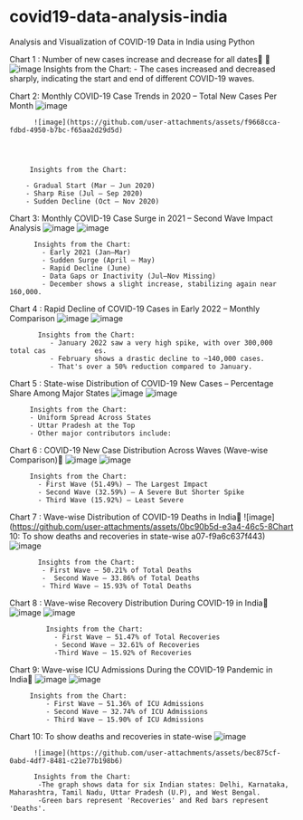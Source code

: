 # covid19-data-analysis-india
Analysis and Visualization of COVID-19 Data in India using Python

 
Chart 1 :  Number of new cases increase and decrease for all dates      
         ![image](https://github.com/user-attachments/assets/b6361683-87dd-427b-8b79-303c5ecda753)
          Insights from the Chart: 
          - The cases increased and decreased sharply, indicating the start and end of different COVID-19 waves.

Chart 2:  Monthly COVID-19 Case Trends in 2020 – Total New Cases Per Month
![image](https://github.com/user-attachments/assets/e095b830-45e6-4bdf-ae8c-9ae3cb070cac)

          ![image](https://github.com/user-attachments/assets/f9668cca-fdbd-4950-b7bc-f65aa2d29d5d)
          

        
         
         Insights from the Chart: 
         
        - Gradual Start (Mar – Jun 2020)
        - Sharp Rise (Jul – Sep 2020)
        - Sudden Decline (Oct – Nov 2020)
        
 Chart 3:  Monthly COVID-19 Case Surge in 2021 – Second Wave Impact Analysis
          ![image](https://github.com/user-attachments/assets/22c51093-14ec-4034-ad88-0ac98c594359)
![image](https://github.com/user-attachments/assets/35c7806c-9935-4a36-807f-b149306cc3b1)

          Insights from the Chart:
            - Early 2021 (Jan–Mar)
            - Sudden Surge (April – May)
            - Rapid Decline (June)
            - Data Gaps or Inactivity (Jul–Nov Missing)
            - December shows a slight increase, stabilizing again near 160,000.
Chart 4 :   Rapid Decline of COVID-19 Cases in Early 2022 – Monthly Comparison
           ![image](https://github.com/user-attachments/assets/36674953-f15b-40a9-9cf4-4fed8d262465)
           ![image](https://github.com/user-attachments/assets/dd725c29-f6e0-4498-93ec-2e4c6f5cebfa)


           Insights from the Chart:
              - January 2022 saw a very high spike, with over 300,000 total cas            es.
              - February shows a drastic decline to ~140,000 cases.
              - That's over a 50% reduction compared to January.
Chart 5 :  State-wise Distribution of COVID-19 New Cases – Percentage Share Among Major States
           ![image](https://github.com/user-attachments/assets/224cf5cf-f1e6-4fe0-9f1b-a1d3fe6084f4)
           ![image](https://github.com/user-attachments/assets/dff7b691-4a53-4479-8fca-8adedbfec9da)


         Insights from the Chart:
         - Uniform Spread Across States
         - Uttar Pradesh at the Top
         - Other major contributors include:
         
Chart 6 :  COVID-19 New Case Distribution Across Waves (Wave-wise Comparison)
           ![image](https://github.com/user-attachments/assets/dbd0884c-b59e-4d9c-b85a-dd8f0baea6a0)
           ![image](https://github.com/user-attachments/assets/554eaf65-d588-4962-8fdd-dcca7c4a7c97)


         Insights from the Chart:
           - First Wave (51.49%) – The Largest Impact
           - Second Wave (32.59%) – A Severe But Shorter Spike
           - Third Wave (15.92%) – Least Severe

Chart 7 :  Wave-wise Distribution of COVID-19 Deaths in India
          ![image](https://github.com/user-attachments/assets/0bc90b5d-e3a4-46c5-8Chart 10: To show deaths and recoveries in state-wise 
a07-f9a6c637f443)
![image](https://github.com/user-attachments/assets/67eca6e1-97db-4c49-a58b-0488e2de810b)


           Insights from the Chart:
            - First Wave – 50.21% of Total Deaths
            -  Second Wave – 33.86% of Total Deaths
            - Third Wave – 15.93% of Total Deaths

Chart 8 :   Wave-wise Recovery Distribution During COVID-19 in India
            ![image](https://github.com/user-attachments/assets/4b88b51b-f616-4024-ab65-5776e27b4190)
        ![image](https://github.com/user-attachments/assets/99b09f97-4e13-4b36-b7c6-99866e84bb53)

             Insights from the Chart:
               - First Wave – 51.47% of Total Recoveries
               - Second Wave – 32.61% of Recoveries
               -Third Wave – 15.92% of Recoveries

Chart 9:  Wave-wise ICU Admissions During the COVID-19 Pandemic in India
          ![image](https://github.com/user-attachments/assets/cc1f15ed-e03c-4336-a6b2-6a41b2b1ed7d)
          ![image](https://github.com/user-attachments/assets/ef57c496-1ba8-4ba6-8493-898b13afbe05)


         Insights from the Chart:
             - First Wave – 51.36% of ICU Admissions
             - Second Wave – 32.74% of ICU Admissions
             - Third Wave – 15.90% of ICU Admissions
Chart 10: To show deaths and recoveries in state-wise ![image](https://github.com/user-attachments/assets/337198cc-4271-4716-ad66-9d242d753254)

          ![image](https://github.com/user-attachments/assets/bec875cf-0abd-4df7-8481-c21e77b198b6)

          Insights from the Chart: 
           -The graph shows data for six Indian states: Delhi, Karnataka, Maharashtra, Tamil Nadu, Uttar Pradesh (U.P), and West Bengal.
           -Green bars represent 'Recoveries' and Red bars represent 'Deaths'.
           

           
